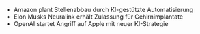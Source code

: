 - Amazon plant Stellenabbau durch KI-gestützte Automatisierung
- Elon Musks Neuralink erhält Zulassung für Gehirnimplantate
- OpenAI startet Angriff auf Apple mit neuer KI-Strategie
